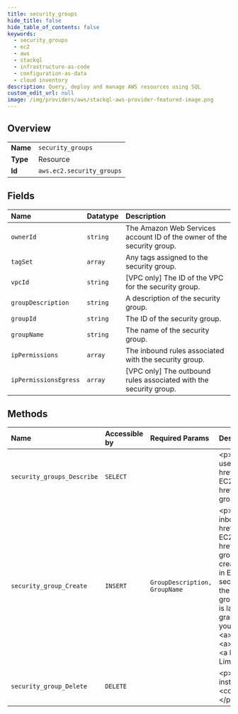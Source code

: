 ```yaml
---
title: security_groups
hide_title: false
hide_table_of_contents: false
keywords:
  - security_groups
  - ec2
  - aws    
  - stackql
  - infrastructure-as-code
  - configuration-as-data
  - cloud inventory
description: Query, deploy and manage AWS resources using SQL
custom_edit_url: null
image: /img/providers/aws/stackql-aws-provider-featured-image.png
---
```

  
    

## Overview
<table><tbody>
<tr><td><b>Name</b></td><td><code>security_groups</code></td></tr>
<tr><td><b>Type</b></td><td>Resource</td></tr>
<tr><td><b>Id</b></td><td><code>aws.ec2.security_groups</code></td></tr>
</tbody></table>

## Fields
| Name | Datatype | Description |
|:-----|:---------|:------------|
| `ownerId` | `string` | The Amazon Web Services account ID of the owner of the security group. |
| `tagSet` | `array` | Any tags assigned to the security group. |
| `vpcId` | `string` | [VPC only] The ID of the VPC for the security group. |
| `groupDescription` | `string` | A description of the security group. |
| `groupId` | `string` | The ID of the security group. |
| `groupName` | `string` | The name of the security group. |
| `ipPermissions` | `array` | The inbound rules associated with the security group. |
| `ipPermissionsEgress` | `array` | [VPC only] The outbound rules associated with the security group. |
## Methods
| Name | Accessible by | Required Params | Description |
|:-----|:--------------|:----------------|:------------|
| `security_groups_Describe` | `SELECT` |  | &lt;p&gt;Describes the specified security groups or all of your security groups.&lt;/p&gt; &lt;p&gt;A security group is for use with instances either in the EC2-Classic platform or in a specific VPC. For more information, see &lt;a href="https://docs.aws.amazon.com/AWSEC2/latest/UserGuide/using-network-security.html"&gt;Amazon EC2 security groups&lt;/a&gt; in the &lt;i&gt;Amazon Elastic Compute Cloud User Guide&lt;/i&gt; and &lt;a href="https://docs.aws.amazon.com/AmazonVPC/latest/UserGuide/VPC_SecurityGroups.html"&gt;Security groups for your VPC&lt;/a&gt; in the &lt;i&gt;Amazon Virtual Private Cloud User Guide&lt;/i&gt;.&lt;/p&gt; |
| `security_group_Create` | `INSERT` | `GroupDescription, GroupName` | &lt;p&gt;Creates a security group.&lt;/p&gt; &lt;p&gt;A security group acts as a virtual firewall for your instance to control inbound and outbound traffic. For more information, see &lt;a href="https://docs.aws.amazon.com/AWSEC2/latest/UserGuide/using-network-security.html"&gt;Amazon EC2 security groups&lt;/a&gt; in the &lt;i&gt;Amazon Elastic Compute Cloud User Guide&lt;/i&gt; and &lt;a href="https://docs.aws.amazon.com/AmazonVPC/latest/UserGuide/VPC_SecurityGroups.html"&gt;Security groups for your VPC&lt;/a&gt; in the &lt;i&gt;Amazon Virtual Private Cloud User Guide&lt;/i&gt;.&lt;/p&gt; &lt;p&gt;When you create a security group, you specify a friendly name of your choice. You can have a security group for use in EC2-Classic with the same name as a security group for use in a VPC. However, you can't have two security groups for use in EC2-Classic with the same name or two security groups for use in a VPC with the same name.&lt;/p&gt; &lt;p&gt;You have a default security group for use in EC2-Classic and a default security group for use in your VPC. If you don't specify a security group when you launch an instance, the instance is launched into the appropriate default security group. A default security group includes a default rule that grants instances unrestricted network access to each other.&lt;/p&gt; &lt;p&gt;You can add or remove rules from your security groups using &lt;a&gt;AuthorizeSecurityGroupIngress&lt;/a&gt;, &lt;a&gt;AuthorizeSecurityGroupEgress&lt;/a&gt;, &lt;a&gt;RevokeSecurityGroupIngress&lt;/a&gt;, and &lt;a&gt;RevokeSecurityGroupEgress&lt;/a&gt;.&lt;/p&gt; &lt;p&gt;For more information about VPC security group limits, see &lt;a href="https://docs.aws.amazon.com/vpc/latest/userguide/amazon-vpc-limits.html"&gt;Amazon VPC Limits&lt;/a&gt;.&lt;/p&gt; |
| `security_group_Delete` | `DELETE` |  | &lt;p&gt;Deletes a security group.&lt;/p&gt; &lt;p&gt;If you attempt to delete a security group that is associated with an instance, or is referenced by another security group, the operation fails with &lt;code&gt;InvalidGroup.InUse&lt;/code&gt; in EC2-Classic or &lt;code&gt;DependencyViolation&lt;/code&gt; in EC2-VPC.&lt;/p&gt; |
